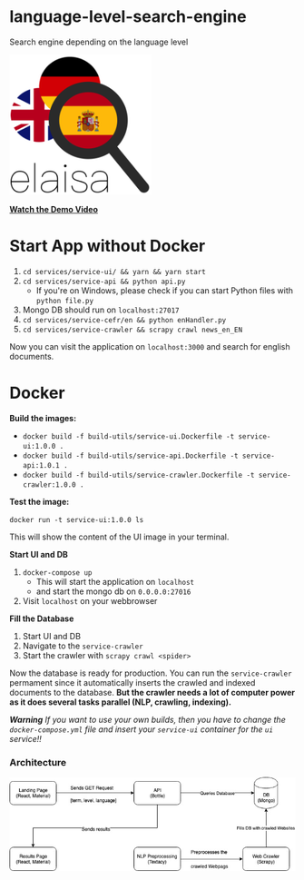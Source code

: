 # language-level-search-engine
Search engine depending on the language level

<img src="services/service-ui/src/assets/img/logo.png" alt="Logo" width="250"/>

**[Watch the Demo Video](https://youtu.be/YIEMu38yRok)**

# Start App without Docker

1. `cd services/service-ui/ && yarn && yarn start`
2. `cd services/service-api && python api.py`
    - If you're on Windows, please check if you can start Python files with `python file.py`
3. Mongo DB should run on `localhost:27017`
4. `cd services/service-cefr/en && python enHandler.py`
5. `cd services/service-crawler && scrapy crawl news_en_EN`

Now you can visit the application on `localhost:3000` and search for english documents.

# Docker

**Build the images:**

- `docker build -f build-utils/service-ui.Dockerfile -t service-ui:1.0.0 .`
- `docker build -f build-utils/service-api.Dockerfile -t service-api:1.0.1 .`
- `docker build -f build-utils/service-crawler.Dockerfile -t service-crawler:1.0.0 .`

**Test the image:**

`docker run -t service-ui:1.0.0 ls`

This will show the content of the UI image in your terminal.

**Start UI and DB**

1. `docker-compose up`
   - This will start the application on `localhost`
   - and start the mongo db on `0.0.0.0:27016`
2. Visit `localhost` on your webbrowser

**Fill the Database**

1. Start UI and DB
2. Navigate to the `service-crawler`
3. Start the crawler with `scrapy crawl <spider>` 

Now the database is ready for production. You can run the `service-crawler` permament since it automatically inserts the crawled and indexed documents to the database. **But the crawler needs a lot of computer power as it does several tasks parallel (NLP, crawling, indexing).**

***Warning***
*If you want to use your own builds, then you have to change the `docker-compose.yml` file and insert your `service-ui` container for the `ui` service!!*

### Architecture

 ![Architecture](docs/LanguageLevelSearchEngine.jpg)
